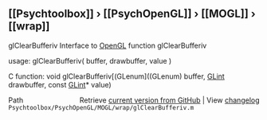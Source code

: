 ## [[Psychtoolbox]] &#8250; [[PsychOpenGL]] &#8250; [[MOGL]] &#8250; [[wrap]]

glClearBufferiv  Interface to [OpenGL](OpenGL) function glClearBufferiv  
  
usage:  glClearBufferiv( buffer, drawbuffer, value )  
  
C function:  void glClearBufferiv[(GLenum]((GLenum) buffer, [GLint](GLint) drawbuffer, const [GLint](GLint)\* value)  




<div class="code_header" style="text-align:right;">
  <span style="float:left;">Path&nbsp;&nbsp;</span> <span class="counter">Retrieve <a href=
  "https://raw.github.com/Psychtoolbox-3/Psychtoolbox-3/beta/Psychtoolbox/PsychOpenGL/MOGL/wrap/glClearBufferiv.m">current version from GitHub</a> | View <a href=
  "https://github.com/Psychtoolbox-3/Psychtoolbox-3/commits/beta/Psychtoolbox/PsychOpenGL/MOGL/wrap/glClearBufferiv.m">changelog</a></span>
</div>
<div class="code">
  <code>Psychtoolbox/PsychOpenGL/MOGL/wrap/glClearBufferiv.m</code>
</div>

